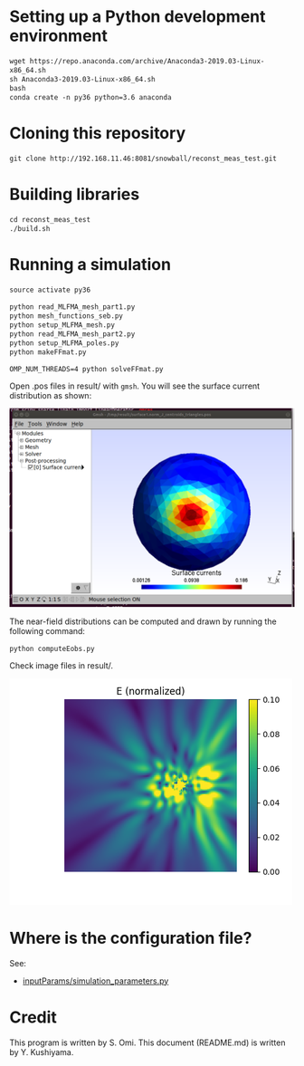 # Setting up a Python development environment

```
wget https://repo.anaconda.com/archive/Anaconda3-2019.03-Linux-x86_64.sh
sh Anaconda3-2019.03-Linux-x86_64.sh
bash
conda create -n py36 python=3.6 anaconda
```

# Cloning this repository

```
git clone http://192.168.11.46:8081/snowball/reconst_meas_test.git
```

# Building libraries

```
cd reconst_meas_test
./build.sh
```

# Running a simulation
```
source activate py36
```
```
python read_MLFMA_mesh_part1.py
python mesh_functions_seb.py
python setup_MLFMA_mesh.py
python read_MLFMA_mesh_part2.py
python setup_MLFMA_poles.py
python makeFFmat.py
```
```
OMP_NUM_THREADS=4 python solveFFmat.py
```

Open .pos files in result/ with `gmsh`. You will see the surface current distribution as shown:

<img src="imgs/surface1.norm_J_centroids_triangles.png" width="600px">

The near-field distributions can be computed and drawn by running the following command:

```
python computeEobs.py
```

Check image files in result/.

![](imgs/E_obs_d.png)

# Where is the configuration file?

See:
* [inputParams/simulation_parameters.py](inputParams/simulation_parameters.py)

# Credit
This program is written by S. Omi.
This document (README.md) is written by Y. Kushiyama.